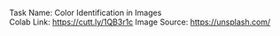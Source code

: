 Task Name: Color Identification in Images  
Colab Link: https://cutt.ly/1QB3r1c
Image Source: https://unsplash.com/
